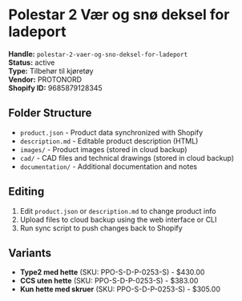 # Polestar 2 Vær og snø deksel for ladeport

**Handle:** `polestar-2-vaer-og-sno-deksel-for-ladeport`  
**Status:** active  
**Type:** Tilbehør til kjøretøy  
**Vendor:** PROTONORD  
**Shopify ID:** 9685879128345  

## Folder Structure

- `product.json` - Product data synchronized with Shopify
- `description.md` - Editable product description (HTML)
- `images/` - Product images (stored in cloud backup)
- `cad/` - CAD files and technical drawings (stored in cloud backup)
- `documentation/` - Additional documentation and notes

## Editing

1. Edit `product.json` or `description.md` to change product info
2. Upload files to cloud backup using the web interface or CLI
3. Run sync script to push changes back to Shopify

## Variants

- **Type2 med hette** (SKU: PPO-S-D-P-0253-S) - $430.00
- **CCS uten hette** (SKU: PPO-S-D-P-0253-S) - $383.00
- **Kun hette med skruer** (SKU: PPO-S-D-P-0253-S) - $305.00

